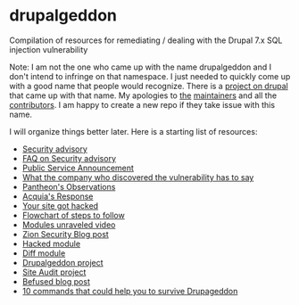 drupalgeddon
============

Compilation of resources for remediating / dealing with the Drupal 7.x SQL injection vulnerability

Note: I am not the one who came up with the name drupalgeddon and I don't intend to infringe on that namespace.
I just needed to quickly come up with a good name that people would recognize.
There is a [project on drupal](https://www.drupal.org/project/drupalgeddon) that came up with that name.
My apologies to [the](https://www.drupal.org/u/xurizaemon) [maintainers](https://www.drupal.org/u/fluxsauce) and all the [contributors](https://www.drupal.org/node/2359843/committers).
I am happy to create a new repo if they take issue with this name.

I will organize things better later.
Here is a starting list of resources:

* [Security advisory](https://www.drupal.org/SA-CORE-2014-005)
* [FAQ on Security advisory](https://www.drupal.org/drupalsa05FAQ)
* [Public Service Announcement](https://www.drupal.org/PSA-2014-003)
* [What the company who discovered the vulnerability has to say](https://www.sektioneins.de/en/blog/14-10-15-drupal-sql-injection-vulnerability.html)
* [Pantheon's Observations](https://www.getpantheon.com/blog/what-we-are-seeing-drupal-sa-2014-005)
* [Acquia's Response](https://www.acquia.com/blog/shields)
* [Your site got hacked](https://www.drupal.org/node/2365547)
* [Flowchart of steps to follow](http://drupal.geek.nz/blog/your-drupal-website-has-backdoor)
* [Modules unraveled video](https://modulesunraveled.com/blog/how-restore-your-hacked-site)
* [Zion Security Blog post](https://www.zionsecurity.com/blog/2014/10/automated-exploiting-and-backdooring-drupal-7-web-servers)
* [Hacked module](https://www.drupal.org/project/hacked)
* [Diff module](https://www.drupal.org/project/diff)
* [Drupalgeddon project](https://www.drupal.org/project/drupalgeddon)
* [Site Audit project](https://www.drupal.org/project/site_audit)
* [Befused blog post](http://befused.com/drupal/drupalgeddon)
* [10 commands that could help you to survive Drupageddon](http://www.paulbooker.co.uk/drupal-developer/code-snippet/10-commands-could-help-you-survive-drupageddon)
